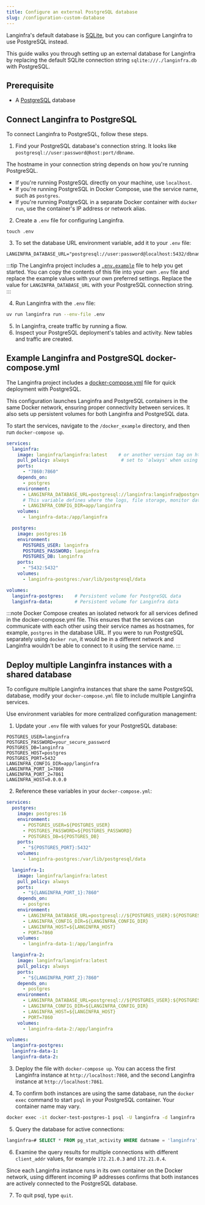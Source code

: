 ```yaml
---
title: Configure an external PostgreSQL database
slug: /configuration-custom-database
---
```

Langinfra's default database is [SQLite](https://www.sqlite.org/docs.html), but you can configure Langinfra to use PostgreSQL instead.

This guide walks you through setting up an external database for Langinfra by replacing the default SQLite connection string `sqlite:///./langinfra.db` with PostgreSQL.

## Prerequisite

* A [PostgreSQL](https://www.pgadmin.org/download/) database

## Connect Langinfra to PostgreSQL

To connect Langinfra to PostgreSQL, follow these steps.

1. Find your PostgreSQL database's connection string.
It looks like `postgresql://user:password@host:port/dbname`.

The hostname in your connection string depends on how you're running PostgreSQL.
- If you're running PostgreSQL directly on your machine, use `localhost`.
- If you're running PostgreSQL in Docker Compose, use the service name, such as `postgres`.
- If you're running PostgreSQL in a separate Docker container with `docker run`, use the container's IP address or network alias.

2. Create a `.env` file for configuring Langinfra.
```
touch .env
```

3. To set the database URL environment variable, add it to your `.env` file:
```text
LANGINFRA_DATABASE_URL="postgresql://user:password@localhost:5432/dbname"
```

:::tip
The Langinfra project includes a [`.env.example`](https://github.com/langinfra/langinfra/blob/main/.env.example) file to help you get started.
You can copy the contents of this file into your own `.env` file and replace the example values with your own preferred settings.
Replace the value for `LANGINFRA_DATABASE_URL` with your PostgreSQL connection string.
:::

4. Run Langinfra with the `.env` file:
```bash
uv run langinfra run --env-file .env
```

5. In Langinfra, create traffic by running a flow.
6. Inspect your PostgreSQL deployment's tables and activity.
New tables and traffic are created.

## Example Langinfra and PostgreSQL docker-compose.yml

The Langinfra project includes a [docker-compose.yml](https://github.com/langinfra/langinfra/blob/main/docker_example/docker-compose.yml) file for quick deployment with PostgreSQL.

This configuration launches Langinfra and PostgreSQL containers in the same Docker network, ensuring proper connectivity between services. It also sets up persistent volumes for both Langinfra and PostgreSQL data.

To start the services, navigate to the `/docker_example` directory, and then run `docker-compose up`.

```yaml
services:
  langinfra:
    image: langinfra/langinfra:latest    # or another version tag on https://hub.docker.com/r/langinfra/langinfra
    pull_policy: always                   # set to 'always' when using 'latest' image
    ports:
      - "7860:7860"
    depends_on:
      - postgres
    environment:
      - LANGINFRA_DATABASE_URL=postgresql://langinfra:langinfra@postgres:5432/langinfra
      # This variable defines where the logs, file storage, monitor data, and secret keys are stored.
      - LANGINFRA_CONFIG_DIR=app/langinfra
    volumes:
      - langinfra-data:/app/langinfra

  postgres:
    image: postgres:16
    environment:
      POSTGRES_USER: langinfra
      POSTGRES_PASSWORD: langinfra
      POSTGRES_DB: langinfra
    ports:
      - "5432:5432"
    volumes:
      - langinfra-postgres:/var/lib/postgresql/data

volumes:
  langinfra-postgres:    # Persistent volume for PostgreSQL data
  langinfra-data:        # Persistent volume for Langinfra data
```

:::note
Docker Compose creates an isolated network for all services defined in the docker-compose.yml file. This ensures that the services can communicate with each other using their service names as hostnames, for example, `postgres` in the database URL. If you were to run PostgreSQL separately using `docker run`, it would be in a different network and Langinfra wouldn't be able to connect to it using the service name.
:::

## Deploy multiple Langinfra instances with a shared database

To configure multiple Langinfra instances that share the same PostgreSQL database, modify your `docker-compose.yml` file to include multiple Langinfra services.

Use environment variables for more centralized configuration management:

1. Update your `.env` file with values for your PostgreSQL database:
```text
POSTGRES_USER=langinfra
POSTGRES_PASSWORD=your_secure_password
POSTGRES_DB=langinfra
POSTGRES_HOST=postgres
POSTGRES_PORT=5432
LANGINFRA_CONFIG_DIR=app/langinfra
LANGINFRA_PORT_1=7860
LANGINFRA_PORT_2=7861
LANGINFRA_HOST=0.0.0.0
```
2. Reference these variables in your `docker-compose.yml`:
```yaml
services:
  postgres:
    image: postgres:16
    environment:
      - POSTGRES_USER=${POSTGRES_USER}
      - POSTGRES_PASSWORD=${POSTGRES_PASSWORD}
      - POSTGRES_DB=${POSTGRES_DB}
    ports:
      - "${POSTGRES_PORT}:5432"
    volumes:
      - langinfra-postgres:/var/lib/postgresql/data

  langinfra-1:
    image: langinfra/langinfra:latest
    pull_policy: always
    ports:
      - "${LANGINFRA_PORT_1}:7860"
    depends_on:
      - postgres
    environment:
      - LANGINFRA_DATABASE_URL=postgresql://${POSTGRES_USER}:${POSTGRES_PASSWORD}@${POSTGRES_HOST}:${POSTGRES_PORT}/${POSTGRES_DB}
      - LANGINFRA_CONFIG_DIR=${LANGINFRA_CONFIG_DIR}
      - LANGINFRA_HOST=${LANGINFRA_HOST}
      - PORT=7860
    volumes:
      - langinfra-data-1:/app/langinfra

  langinfra-2:
    image: langinfra/langinfra:latest
    pull_policy: always
    ports:
      - "${LANGINFRA_PORT_2}:7860"
    depends_on:
      - postgres
    environment:
      - LANGINFRA_DATABASE_URL=postgresql://${POSTGRES_USER}:${POSTGRES_PASSWORD}@${POSTGRES_HOST}:${POSTGRES_PORT}/${POSTGRES_DB}
      - LANGINFRA_CONFIG_DIR=${LANGINFRA_CONFIG_DIR}
      - LANGINFRA_HOST=${LANGINFRA_HOST}
      - PORT=7860
    volumes:
      - langinfra-data-2:/app/langinfra

volumes:
  langinfra-postgres:
  langinfra-data-1:
  langinfra-data-2:
```

3. Deploy the file with `docker-compose up`.
You can access the first Langinfra instance at `http://localhost:7860`, and the second Langinfra instance at `http://localhost:7861`.

4. To confirm both instances are using the same database, run the `docker exec` command to start `psql` in your PostgreSQL container.
Your container name may vary.
```bash
docker exec -it docker-test-postgres-1 psql -U langinfra -d langinfra
```

5. Query the database for active connections:
```sql
langinfra=# SELECT * FROM pg_stat_activity WHERE datname = 'langinfra';
```

6. Examine the query results for multiple connections with different `client_addr` values, for example `172.21.0.3` and `172.21.0.4`.

Since each Langinfra instance runs in its own container on the Docker network, using different incoming IP addresses confirms that both instances are actively connected to the PostgreSQL database.

7. To quit psql, type `quit`.
